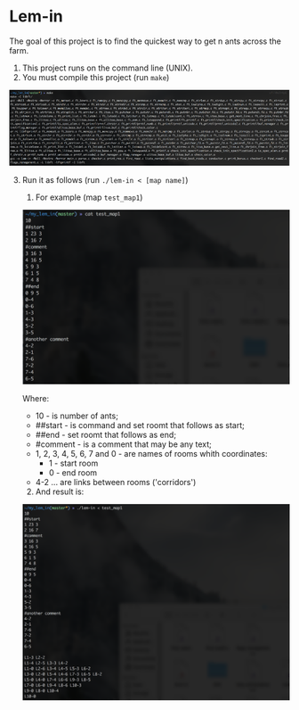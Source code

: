 # Lem-in
The goal of this project is to find the quickest way to get n ants across the farm.

1. This project runs on the command line (UNIX).
2. You must compile this project (run `make`)

![make](img4exmp/1.png)

3. Run it as follows (run `./lem-in < [map name]`)
	1.	For example (map `test_map1`)

	![map](img4exmp/2.png)

	Where:
	*	10 - is number of ants;
	*	##start - is command and set roomt that follows as start;
	*	##end - set roomt that follows as end;
	*	#comment - is a comment that may be any text;
	*	1, 2, 3, 4, 5, 6, 7 and 0 - are names of rooms whith coordinates:
		*	1 - start room
		*	0 - end room
	*	4-2 ... are links between rooms ('corridors')
	2.	And result is:

	![res](img4exmp/3.png)



